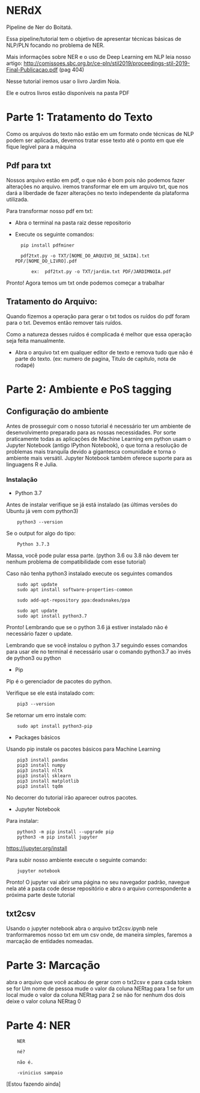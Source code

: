 # NERdX

Pipeline de Ner do Boitatá.

Essa pipeline/tutorial tem o objetivo de apresentar técnicas básicas de NLP/PLN focando no problema de NER.

Mais informações sobre NER e o uso de Deep Learning em NLP leia nosso artigo: http://comissoes.sbc.org.br/ce-pln/stil2019/proceedings-stil-2019-Final-Publicacao.pdf (pag 404)

Nesse tutorial iremos usar o livro Jardim Noia.

Ele e outros livros estão disponíveis na pasta PDF


# Parte 1: Tratamento do Texto

Como os arquivos do texto não estão em um formato onde técnicas de NLP podem ser aplicadas, devemos tratar esse texto até o ponto em que ele fique legível para a máquina

## Pdf para txt

Nossos arquivo estão em pdf, o que não é bom pois não podemos fazer alterações no arquivo. iremos transformar ele em um arquivo txt, que nos dará a liberdade de fazer alterações no texto independente da plataforma utilizada.

Para transformar nosso pdf em txt:
+ Abra o terminal na pasta raiz desse repositorio

+ Execute os seguinte comandos:

		pip install pdfminer

		pdf2txt.py -o TXT/[NOME_DO_ARQUIVO_DE_SAIDA].txt PDF/[NOME_DO_LIVRO].pdf

			ex:  pdf2txt.py -o TXT/jardim.txt PDF/JARDIMNOIA.pdf

Pronto! Agora temos um txt onde podemos começar a trabalhar

## Tratamento do Arquivo:


Quando fizemos a operação para gerar o txt todos os ruídos do pdf foram para o txt. Devemos então remover tais ruídos.

Como a natureza desses ruídos é complicada é melhor que essa operação seja feita manualmente.

+ Abra o arquivo txt em qualquer editor de texto e remova tudo que não é parte do texto. (ex: numero de pagina, Titulo de capitulo, nota de rodapé)


# Parte 2: Ambiente e PoS tagging

## Configuração do ambiente

Antes de prosseguir com o nosso tutorial é necessário ter um ambiente de desenvolvimento preparado para as nossas necessidades. Por sorte praticamente todas as aplicações de Machine Learning em python usam o Jupyter Notebook (antigo IPython Notebook), o que torna a resolução de problemas mais tranquila devido a gigantesca comunidade e torna o ambiente mais versátil. Jupyter Notebook também oferece suporte para as linguagens R e Julia.

### Instalação

+ Python 3.7

Antes de instalar verifique se já está instalado (as últimas versões do Ubuntu já vem com python3)

		python3 --version

Se o output for algo do tipo:

		Python 3.7.3

Massa, você pode pular essa parte. (python 3.6 ou 3.8 não devem ter nenhum problema de compatibilidade com esse tutorial)

Caso não tenha python3 instalado execute os seguintes comandos

		sudo apt update
		sudo apt install software-properties-common

		sudo add-apt-repository ppa:deadsnakes/ppa

		sudo apt update
		sudo apt install python3.7

Pronto! Lembrando que se o python 3.6 já estiver instalado não é necessário fazer o update.

Lembrando que se você instalou o python 3.7 seguindo esses comandos para usar ele no terminal é necessário usar o comando python3.7 ao invés de python3 ou python

+ Pip

Pip é o gerenciador de pacotes do python.

Verifique se ele está instalado com:

		pip3 --version

Se retornar um erro instale com:

		sudo apt install python3-pip

+ Packages básicos

Usando pip instale os pacotes básicos para Machine Learning

		pip3 install pandas
		pip3 install numpy
		pip3 install nltk
		pip3 install sklearn
		pip3 install matplotlib
		pip3 install tqdm

No decorrer do tutorial irão aparecer outros pacotes.

+ Jupyter Notebook

Para instalar:

		python3 -m pip install --upgrade pip
		python3 -m pip install jupyter

https://jupyter.org/install

Para subir nosso ambiente execute o seguinte comando:

		jupyter notebook

Pronto! O jupyter vai abrir uma página no seu navegador padrão, navegue nela até a pasta code desse repositório e abra o arquivo correspondente a próxima parte deste tutorial


## txt2csv

Usando o jupyter notebook abra o arquivo txt2csv.ipynb nele tranformaremos nosso txt em um csv onde, de maneira simples, faremos a marcação de entidades nomeadas.

# Parte 3: Marcação

abra o arquivo que você acabou de gerar com o txt2csv e para cada token se for Um nome de pessoa mude o valor da coluna NERtag para 1 se for um local mude o valor da coluna NERtag para 2 se não for nenhum dos dois deixe o valor coluna NERtag 0

# Parte 4: NER

		NER
	
		né?

		não é.

		-vinicius sampaio

[Estou fazendo ainda]





